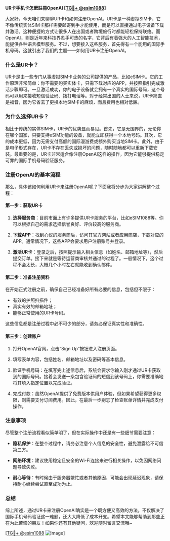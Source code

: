 **UR卡手机卡怎麽註冊OpenAI [[TG💪+ @esim1088](https://t.me/s/esim1088)]**

大家好，今天咱们来聊聊UR卡和如何注册OpenAI。UR卡是一种虚拟SIM卡，它不像传统实体SIM卡那样需要邮寄到手才能使用，而是可以直接通过电子设备下载并激活。这种便捷的方式让很多人在出国或者跨境旅行时都能轻松保持联络。而OpenAI，则是近年来科技界炙手可热的名字，它背后有着强大的人工智能技术，能提供各种语言模型服务。不过，想要接入这些服务，首先得有一个能用的国际手机号码。这就引出了我们的主题——如何用UR卡注册OpenAI。

### 什么是UR卡？

UR卡是由一些专门从事虚拟SIM卡业务的公司提供的产品，比如eSIM卡。它的工作原理非常简单：你不需要购买实体卡，只需下载对应的APP，并按照指引完成激活步骤即可。一旦激活成功，你的电子设备就会拥有一个真实的国际号码，这个号码可以用来接收短信验证码、拨打电话等。对于经常出国的人士来说，UR卡简直是福音，因为它省去了更换本地SIM卡的麻烦，而且费用也相对低廉。

### 为什么选择UR卡？

相比于传统的实体SIM卡，UR卡的优势显而易见。首先，它是无国界的，无论你在哪个国家，只要支持eSIM功能的设备，就能立即获得一个本地号码。其次，它的成本更低，因为无需支付高额的国际漫游费或额外购买当地SIM卡。此外，由于是电子形式存在，UR卡不存在丢失或损坏的问题，随时随地都可以重新下载安装。最重要的是，UR卡非常适合像注册OpenAI这样的操作，因为它能够提供稳定可靠的国际手机号码验证服务。

### 注册OpenAI的基本流程

那么，具体该如何利用UR卡来注册OpenAI呢？下面我将分步为大家讲解整个过程：

#### 第一步：获取UR卡

1. **选择服务商**：目前市面上有许多提供UR卡服务的平台，比如eSIM1088等。你可以根据自己的需求选择信誉良好、评价较高的服务商。
   
2. **下载APP**：找到心仪的服务商后，访问其官方网站或者应用商店，下载对应的APP。通常情况下，这些APP会要求用户注册账号并登录。

3. **激活UR卡**：登录之后，按照提示输入相关信息（如姓名、邮箱地址等），然后提交订单。接下来就是等待运营商审核并通过的过程了。一般情况下，这个过程不会太长，大概几个小时左右就能收到确认邮件。

#### 第二步：准备注册资料

在开始正式注册之前，确保自己已经准备好所有必要的信息，包括但不限于：
- 有效的护照扫描件；
- 真实有效的邮箱地址；
- 能够正常使用的UR卡号码。

这些信息都是注册过程中必不可少的部分，请务必保证真实性和准确性。

#### 第三步：创建账户

1. 打开OpenAI官网，点击“Sign Up”按钮进入注册页面。

2. 填写表单内容，包括姓名、邮箱地址以及密码等基本信息。

3. 验证手机号码：在填写完上述信息后，系统会要求你输入刚才通过UR卡获取到的国际号码。接着会发送一条包含验证码的短信到该号码上，你需要准确地将其填入指定位置以完成验证。

4. 完成付款：虽然OpenAI提供了免费版本供用户体验，但如果希望获得更多权限，则需要支付订阅费用。因此，在最后一步别忘了检查账单详情并完成支付操作。

### 注意事项

尽管整个注册流程看似简单明了，但在实际操作中还是有一些细节需要注意：

- **隐私保护**：在整个过程中，请务必注意个人信息的安全性，避免泄露给不可信第三方。
  
- **网络环境**：建议使用稳定且安全的Wi-Fi连接来进行相关操作，以免因网络问题导致失败。

- **耐心等待**：有时候由于服务器繁忙或者其他原因，可能会出现延迟现象，请保持耐心继续尝试直至成功为止。

### 总结

综上所述，通过UR卡来注册OpenAI确实是一个既方便又高效的方法。不仅解决了国际手机号码验证这一难题，还大大降低了成本开支。希望本文能够帮助到那些正在为此苦恼的朋友！如果你还有其他疑问，欢迎随时留言交流哦~

[[TG💪+ @esim1088](https://t.me/s/esim1088) ![Image](https://i.postimg.cc/4NQfJmqS/Snipaste-2025-05-13-00-14-12.png)]